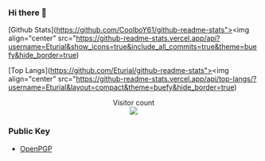 ### Hi there 👋

<!--
Eturial/Eturial** is a ✨ _special_ ✨ repository because its `README.md` (this file) appears on your GitHub profile.

Here are some ideas to get you started:

- 🔭 I’m currently working on ...
- 🌱 I’m currently learning ...
- 👯 I’m looking to collaborate on ...
- 🤔 I’m looking for help with ...
- 💬 Ask me about ...
- 📫 How to reach me: ...
- 😄 Pronouns: ...
- ⚡ Fun fact: ...
-->


<!-- ![Github Stats](https://github-readme-stats.vercel.app/api?username=Eturial&show_icons=true&theme=synthwave&count_private=true) -->
[Github Stats](https://github.com/CoolboY61/github-readme-stats"><img align="center" src="https://github-readme-stats.vercel.app/api?username=Eturial&show_icons=true&include_all_commits=true&theme=buefy&hide_border=true)
  
<!-- ![Top Langs](https://github-readme-stats.vercel.app/api/top-langs/?username=Eturial&layout=compact&hide=html,javascript,css) -->
[Top Langs](https://github.com/Eturial/github-readme-stats"><img align="center" src="https://github-readme-stats.vercel.app/api/top-langs/?username=Eturial&layout=compact&theme=buefy&hide_border=true)

<!-- ![willianrod's wakatime stats](https://github-readme-stats.vercel.app/api/wakatime?username=Eturial) -->

<p align="center"> 
  Visitor count<br>
  <img src="https://profile-counter.glitch.me/Eturial/count.svg" />
</p>

### Public Key

  - [OpenPGP](https://github.com/Eturial/Eturial/blob/master/pgp_public_key)





